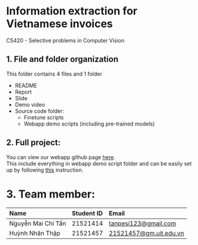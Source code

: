# Information extraction for Vietnamese invoices 
CS420 - Selective problems in Computer Vision 

## 1. File and folder organization
This folder contains 4 files and 1 folder
- README
- Report
- Slide
- Demo video
- Source code folder:
  - Finetune scripts
  - Webapp demo scripts (including pre-trained models)

## 2. Full project:
You can view our webapp github page [here](https://github.com/hnthap/invoice_extraction_webapp).  
This include everything in webapp demo script folder and can be easily set up by following [this](https://github.com/hnthap/invoice_extraction_webapp/blob/main/HOW.md) instruction.

# 3. Team member:
| Name | Student ID | Email |
|:---|:---|:---
| Nguyễn Mai Chí Tấn | 21521414 | tanpesi123@gmail.com |
| Huỳnh Nhân Thập | 21521457 | 21521457@gm.uit.edu.vn |



